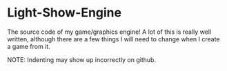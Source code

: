 # Light-Show-Engine
The source code of my game/graphics engine! A lot of this is really well written, although there are a few things I will need to change when I create a game from it.

NOTE: Indenting may show up incorrectly on github.
